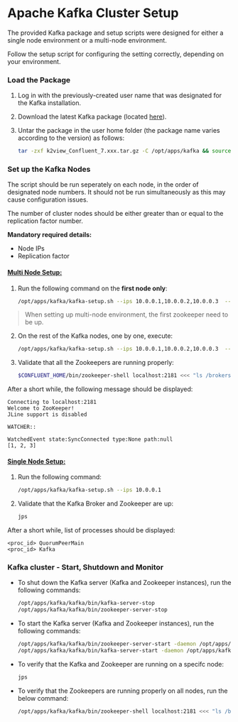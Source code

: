 # Apache Kafka Cluster Setup

The provided Kafka package and setup scripts were designed for either a single node environment or a multi-node environment.

Follow the setup script for configuring the setting correctly, depending on your environment.


### Load the Package 

1. Log in with the previously-created user name that was designated for the Kafka installation.

2. Download the latest Kafka package (located [here](https://owncloud-bkp2.s3.us-east-1.amazonaws.com/adminoc/fabricint/latest%20version/K%207.2/K2view_Confluent_7.2_package_09.tar.gz)).

3. Untar the package in the user home folder (the package name varies according to the version) as follows:

    ~~~bash
    tar -zxf k2view_Confluent_7.xxx.tar.gz -C /opt/apps/kafka && source /opt/apps/kafka/.bash_profile
    ~~~


### Set up the Kafka Nodes

The script should be run seperately on each node, in the order of designated node numbers. It should not be run simultaneously as this may cause configuration issues.

The number of cluster nodes should be either greater than or equal to the replication factor number.

**Mandatory required details:**
* Node IPs
* Replication factor

#### <u>Multi Node Setup:</u>


1. Run the following command on the **first node only**:

    ~~~bash
    /opt/apps/kafka/kafka-setup.sh --ips 10.0.0.1,10.0.0.2,10.0.0.3  --replication_factor 3 --start_kafka_loop
    ~~~

> When setting up multi-node environment, the first zookeeper need to be up.


2. On the rest of the Kafka nodes, one by one, execute:

    ~~~bash
    /opt/apps/kafka/kafka-setup.sh --ips 10.0.0.1,10.0.0.2,10.0.0.3  --replication_factor 3
    ~~~

3. Validate that all the Zookeepers are running properly:

    ~~~bash
    $CONFLUENT_HOME/bin/zookeeper-shell localhost:2181 <<< "ls /brokers/ids"
    ~~~

After a short while, the following message should be displayed: 
~~~
Connecting to localhost:2181
Welcome to ZooKeeper!
JLine support is disabled

WATCHER::

WatchedEvent state:SyncConnected type:None path:null
[1, 2, 3]
~~~


#### <u>Single Node Setup:</u>


1. Run the following command:

    ~~~bash
    /opt/apps/kafka/kafka-setup.sh --ips 10.0.0.1
    ~~~

2. Validate that the Kafka Broker and Zookeeper are up:

    ~~~bash
    jps
    ~~~

After a short while, list of processes should be displayed: 
~~~
<proc_id> QuorumPeerMain
<proc_id> Kafka
~~~



### Kafka cluster - Start, Shutdown and Monitor

* To shut down the Kafka server (Kafka and Zookeeper instances), run the following commands:

    ~~~bash
    /opt/apps/kafka/kafka/bin/kafka-server-stop
    /opt/apps/kafka/kafka/bin/zookeeper-server-stop
    ~~~

* To start the Kafka server (Kafka and Zookeeper instances), run the following commands:

    ~~~bash
    /opt/apps/kafka/kafka/bin/zookeeper-server-start -daemon /opt/apps/kafka/kafka/zookeeper.properties
    /opt/apps/kafka/kafka/bin/kafka-server-start -daemon /opt/apps/kafka/kafka/server.properties    
    ~~~

* To verify that the Kafka and Zookeeper are running on a specifc node:

    ~~~bash
    jps
    ~~~

* To verify that the Zookeepers are running properly on all nodes, run the below command:

    ~~~bash
    /opt/apps/kafka/kafka/bin/zookeeper-shell localhost:2181 <<< "ls /brokers/ids"
    ~~~
